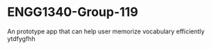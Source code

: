 # ENGG1340-Group-119
An prototype app that can help user memorize vocabulary efficiently 
ytdfygfhh
